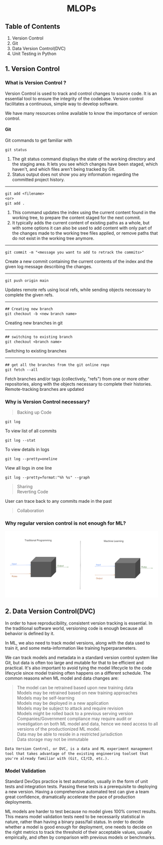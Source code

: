 # <center> MLOPs </center> 

## Table of Contents

1. Version Control   
2. Git
3. Data Version Control(DVC)
4. Unit Testing in Python


## 1. Version Control

### What is Version Control ?
     
Version Control is used to track and control changes to source code. It is an essential tool to ensure the integrity of the codebase. Version control facilitates a continuous, simple way to develop software.

We have many resources online available to know the importance of version control. 

#### Git

Git commands to get familiar with   
    
    git status
1. The git status command displays the state of the working directory and the staging area. It lets you see which changes have been staged, which haven't, and which files aren't being tracked by Git. 
2. Status output does not show you any information regarding the committed project history.
_____

    git add <filename>
    <or>
    git add .

1. This command updates the index using the current content found in the working tree, to prepare the content staged for the next commit. 
2. It typically adds the current content of existing paths as a whole, but with some options it can also be used to add content with only part of the changes made to the working tree files applied, or remove paths that do not exist in the working tree anymore.
___

    git commit -m "<message you want to add to retrack the commits>"

Create a new commit containing the current contents of the index and the given log message describing the changes.   
___

    git push origin main 
Updates remote refs using local refs, while sending objects necessary to complete the given refs.   
___  
    ## Creating new branch   
    git checkout -b <new branch name>

Creating new branches in git  
___

    ## switching to existing branch
    git checkout <branch name>
Switching to existing branches
___

    ## get all the branches from the git online repo
    git fetch --all

Fetch branches and/or tags (collectively, "refs") from one or more other repositories, along with the objects necessary to complete their histories. Remote-tracking branches are updated

###  Why is Version Control necessary?
> Backing up Code       
    
    git log
To view list of all commits

    git log --stat
To view details in logs
    
    git log --pretty=oneline
View all logs in one line

    git log --pretty=format:"%h %s" --graph

> Sharing   
> Reverting Code   

User can trace back to any commits made in the past

> Collaboration

### Why regular version control is not enough for ML?
![alt text](images/PROGRAMMINGvsML.png "Title")

## 2. Data Version Control(DVC)

In order to have reproducibility, consistent version tracking is essential. In the traditional software world, versioning code is enough because all behavior is defined by it. 

In ML, we also need to track model versions, along with the data used to train it, and some meta-information like training hyperparameters. 

We can track models and metadata in a standard version control system like Git, but data is often too large and mutable for that to be efficient and practical. It's also important to avoid tying the model lifecycle to the code lifecycle since model training often happens on a different schedule. The common reasons when ML model and data changes are:

> The model can be retrained based upon new training data   
Models may be retrained based on new training approaches   
Models may be self-learning     
Models may be deployed in a new application     
Models may be subject to attack and require revision    
Models might be rolled back to a previous serving version       
Companies/Government compliance may require audit or investigation on both ML model and data, hence we need access to all versions of the productionized ML model.      
Data may be able to reside in a restricted jurisdiction     
Data storage may not be immutable         

    Data Version Control, or DVC, is a data and ML experiment management tool that takes advantage of the existing engineering toolset that you're already familiar with (Git, CI/CD, etc.).
### Model Validation

Standard DevOps practice is test automation, usually in the form of unit tests and integration tests. Passing these tests is a prerequisite to deploying a new version. Having a comprehensive automated test can give a team great confidence, dramatically accelerate the pace of production deployments.

ML models are harder to test because no model gives 100% correct results. This means model validation tests need to be necessarily statistical in nature, rather than having a binary pass/fail status. In order to decide whether a model is good enough for deployment, one needs to decide on the right metrics to track the threshold of their acceptable values, usually empirically, and often by comparison with previous models or benchmarks.  